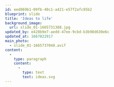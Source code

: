 ```yaml
---
id: eed869b1-09fb-40c1-a421-e57f2afc85b2
blueprint: slide
title: 'Ideas to life'
background_image:
  url: slide_01-1665731388.jpg
updated_by: e428b9e7-aedd-47ee-9cbd-b3b98d630e6c
updated_at: 1667822917
main_photo:
  - slide_01-1665737048.avif
content:
  -
    type: paragraph
    content:
      -
        type: text
        text: ideas.svg
---
```

